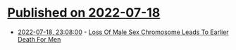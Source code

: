 # [Published on 2022-07-18](index.md)

* [2022-07-18, 23:08:00](https://soylentnews.org/article.pl?sid=22/07/17/2243258&from=rss) - [Loss Of Male Sex Chromosome Leads To Earlier Death For Men](https://soylentnews.org/article.pl?sid=22/07/17/2243258&from=rss)
